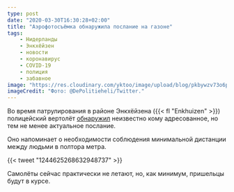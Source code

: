 ```yaml
---
type: post
date: "2020-03-30T16:30:28+02:00"
title: "Аэрофотосъёмка обнаружила послание на газоне"
tags:
    - Нидерланды
    - Энкхёйзен
    - новости
    - коронавирус
    - COVID-19
    - полиция
    - забавное
image: "https://res.cloudinary.com/yktoo/image/upload/blog/pkbywzv73o6pzyv0telz.jpg"
imageCredit: "Фото: @DePolitieheli/Twitter."
---
```


Во время патрулирования в районе Энкхёйзена ({{< fl "Enkhuizen" >}}) полицейский вертолёт [обнаружил](https://twitter.com/DePolitieheli/status/1244625268632948737) неизвестно кому адресованное, но тем не менее актуальное послание.

<!--more-->

Оно напоминает о необходимости соблюдения минимальной дистанции между людьми в полтора метра.

{{< tweet "1244625268632948737" >}}

Самолёты сейчас практически не летают, но, как минимум, пришельцы будут в курсе.
